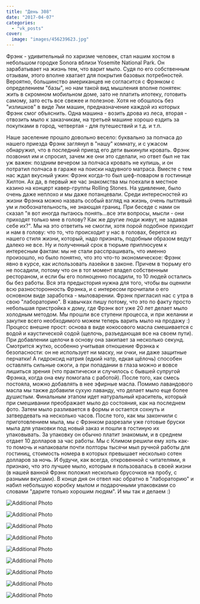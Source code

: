 ```yaml
---
title: "День 308"
date: "2017-04-07"
categories: 
  - "vk_posts"
cover:
  image: "images/456239623.jpg"
---
```


Фрэнк - удивительный по харизме человек, стал нашим хостом в небольшом городке Sonora вблизи Yosemite National Park. Он зарабатывает на жизнь тем, что варит мыло. Судя по его собственным отзывам, этого вполне хватает для покрытия базовых потребностей. Вероятно, большинство американцев не согласится с Фрэнком с определением "базы", но нам такой вид мышления вполне понятен: жить в скромном мобильном доме, зато не платить ипотеку, готовить самому, зато есть все свежее и полезное. Хотя не обошлось без "излишков" в виде 7ми машин, предназначение каждой из которых Фрэнк смог объяснить. Одна машина - возить дрова из леса, вторая - отвозить мыло к заказчикам, на третьей машине хорошо ездить за покупками в город, четвертая - для путешествий и т.д. и т.п.

<!--more-->

Наше заселение прошло довольно весело: буквально за полчаса до нашего приезда Фрэнк заглянул в "нашу" комнату, и с ужасом обнаружил, что в последний приезд его дети выкинули кровать. Фрэнк позвонил им и спросил, зачем же они это сделали, но ответ был не так уж важен: поздним вечером за полчаса кровать не купишь, и он потратил полчаса в гараже на поиски надувного матраса. Вместе с тем нас ждал вкусный ужин: Фрэнк когда-то был шеф-поваром в гостинице Хилтон. Ах да, в первый же час знакомства мы поехали в местное казино на концерт кавер-группы Rolling Stones. На удивление, было очень даже неплохо и мы даже потанцевали. Среди интересностей из жизни Фрэнка можно назвать особый взгляд на жизнь, очень пытливый ум и любознательность, не знающая границ. При беседе с нами он сказал "я вот иногда пытаюсь понять...все эти вопросы, мысли - они приходят только мне в голову? Как же другие люди живут, не задавая себе их?". Мы на это ответить не смогли, хотя порой подобное приходит и нам в голову: что то, что происходит у нас в головах, берется из нашего стиля жизни, который, надо признать, подобным образом ведут далеко не все. Ну и полученный срок в тюрьме приплюсуем к интересным фактам: мы не стали расспрашивать, что именно произошло, но было понятно, что это что-то экономическое: Фрэнк явно в курсе, как использовать лазейки в законе. Причем в тюрьму его не посадили, потому что он в тот момент владел собственным рестораном, и если бы его полноценно посадили, то 10 людей остались бы без работы. Вся эта предыстория нужна для того, чтобы вы оценили всю разносторонность Фрэнка, и с интересом прочитали о его основном виде заработка - мыловарении. Фрэнк пригласил нас с утра в свою "лабораторию". В кавычках пишу потому, что это по факту просто небольшая пристройка к дому, где Фрэнк вот уже 20 лет делает мыло холодным методом. Мы прошли все ступени процесса, и при желании и закупке всего необходимого можем теперь варить мыло на продажу :) Процесс внешне прост: основа в виде кокосового масла смешивается с водой и каустической содой (щелочь, разъедающая все на своем пути). При добавлении щелочи в основу она закипает за несколько секунд. Смотрится жутко, особенно учитывая отношение Фрэнка к безопасности: он не использует ни маску, ни очки, ни даже защитные перчатки! А гидроксид натрия (едкий натр, едкая щёлочь) способен оставлять сильные ожоги, а при попадании в глаза можно и вовсе лишиться зрения (что практически и случилось с бывшей супругой Фрэнка, когда она ему помогала с работой). После того, как смесь постояла, можно добавлять в нее эфирные масла. Помимо лавандового масла мы также добавили сухую лаванду, что делает мыло еще более душистым. Финальным этапом идет натуральный краситель, который при смешивании преображает мыло до состояния, как на последнем фото. Затем мыло разливается в формы и остается сохнуть и затвердевать на несколько часов. После того, как мы закончили с приготовлением мыла, мы с Фрэнком разрезали уже готовые бруски мыла для упаковки под новый заказ и пошли в гостиную их упаковывать. За упаковку он обычно платит знакомым, и в среднем отдает 10 долларов за час работы. Мы с Климом решили ему хоть как-то помочь и напаковали почти полторы тысячи мыл ручной работы для гостиниц, стоимость номера в которых превышает несколько сотен долларов за ночь. И будучи, как всегда, откровенной с читателями, я признаю, что это лучшее мыло, которым я пользовалась в своей жизни (в нашей ванной Фрэнк положил несколько брусочков на пробу, с разными вкусами). В конце дня он отвел нас обратно в "лабораторию" и набил небольшую коробку мылом и подарочными упаковками со словами "дарите только хорошим людям". И мы так и делаем :)

![Additional Photo](https://vodpop.ru/wp-content/uploads/2023/07/456239624.jpg)

![Additional Photo](https://vodpop.ru/wp-content/uploads/2023/07/456239625.jpg)

![Additional Photo](https://vodpop.ru/wp-content/uploads/2023/07/456239626.jpg)

![Additional Photo](https://vodpop.ru/wp-content/uploads/2023/07/456239627.jpg)

![Additional Photo](https://vodpop.ru/wp-content/uploads/2023/07/456239628.jpg)

![Additional Photo](https://vodpop.ru/wp-content/uploads/2023/07/456239629.jpg)

![Additional Photo](https://vodpop.ru/wp-content/uploads/2023/07/456239630.jpg)

![Additional Photo](https://vodpop.ru/wp-content/uploads/2023/07/456239631.jpg)

![Additional Photo](https://vodpop.ru/wp-content/uploads/2023/07/456239632.jpg)
